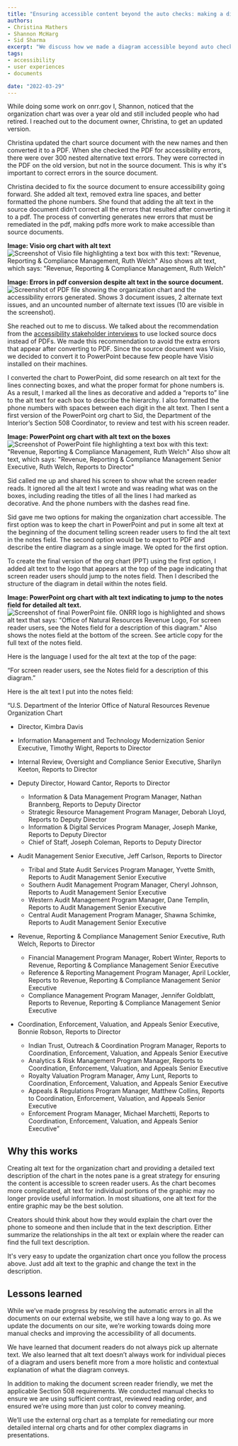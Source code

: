 ```yaml
---
title: "Ensuring accessible content beyond the auto checks: making a diagram screen reader friendly"
authors:
- Christina Mathers
- Shannon McHarg
- Sid Sharma
excerpt: "We discuss how we made a diagram accessible beyond auto check functionality by making it better for screen reader users."
tags:
- accessibility
- user experiences
- documents

date: "2022-03-29"
---
```


While doing some work on onrr.gov I, Shannon, noticed that the organization chart was over a year old and still included people who had retired. I reached out to the document owner, Christina, to get an updated version.

Christina updated the chart source document with the new names and then converted it to a PDF. When she checked the PDF for accessibility errors, there were over 300 nested alternative text errors. They were corrected in the PDF on the old version, but not in the source document. This is why it's important to correct errors in the source document.

Christina decided to fix the source document to ensure accessibility going forward. She added alt text, removed extra line spaces, and better formatted the phone numbers. She found that adding the alt text in the source document didn’t correct all the errors that resulted after converting it to a pdf. The process of converting generates new errors that must be remediated in the pdf, making pdfs more work to make accessible than source documents.

**Image: Visio org chart with alt text**
![Screenshot of Visio file highlighting a text box with this text: "Revenue, Reporting & Compliance Management, Ruth Welch" Also shows alt text, which says: "Revenue, Reporting & Compliance Management, Ruth Welch"](./Visio_Org_Chart.png)


**Image: Errors in pdf conversion despite alt text in the source document.**
![Screenshot of PDF file showing the organization chart and the accessibility errors generated. Shows 3 document issues, 2 alternate text issues, and an uncounted number of alternate text issues (10 are visible in the screenshot).](./PDF_Errors.png)


She reached out to me to discuss. We talked about the recommendation from the [accessibility stakeholder interviews](https://blog-nrrd.doi.gov/508-Study/) to use locked source docs instead of PDFs. We made this recommendation to avoid the extra errors that appear after converting to PDF. Since the source document was Visio, we decided to convert it to PowerPoint because few people have Visio installed on their machines.

I converted the chart to PowerPoint, did some research on alt text for the lines connecting boxes, and what the proper format for phone numbers is. As a result, I marked all the lines as decorative and added a “reports to” line to the alt text for each box to describe the hierarchy. I also formatted the phone numbers with spaces between each digit in the alt text. Then I sent a first version of the PowerPoint org chart to Sid, the Department of the Interior’s Section 508 Coordinator, to review and test with his screen reader.

**Image: PowerPoint org chart with alt text on the boxes**
![Screenshot of PowerPoint file highlighting a text box with this text: "Revenue, Reporting & Compliance Management, Ruth Welch" Also show alt text, which says: "Revenue, Reporting & Compliance Management Senior Executive, Ruth Welch, Reports to Director"](./OrgChart_V1_AltText.png)

Sid called me up and shared his screen to show what the screen reader reads. It ignored all the alt text I wrote and was reading what was on the boxes, including reading the titles of all the lines I had marked as decorative. And the phone numbers with the dashes read fine.

Sid gave me two options for making the organization chart accessible. The first option was to keep the chart in PowerPoint and put in some alt text at the beginning of the document telling screen reader users to find the alt text in the notes field. The second option would be to export to PDF and describe the entire diagram as a single image. We opted for the first option.

To create the final version of the org chart (PPT) using the first option, I added alt text to the logo that appears at the top of the page indicating that screen reader users should jump to the notes field. Then I described the structure of the diagram in detail within the notes field.

**Image: PowerPoint org chart with alt text indicating to jump to the notes field for detailed alt text.**
![Screenshot of final PowerPoint file. ONRR logo is highlighted and shows alt text that says: "Office of Natural Resources Revenue Logo, For screen reader users, see the Notes field for a description of this diagram." Also shows the notes field at the bottom of the screen. See article copy for the full text of the notes field.](./OrgChart_Final.png)

Here is the language I used for the alt text at the top of the page:

“For screen reader users, see the Notes field for a description of this diagram.”

Here is the alt text I put into the notes field:

“U.S. Department of the Interior Office of Natural Resources Revenue Organization Chart
*	Director, Kimbra Davis
* Information Management and Technology Modernization Senior Executive, Timothy Wight, Reports to Director
* Internal Review, Oversight and Compliance Senior Executive, Sharilyn Keeton, Reports to Director
* Deputy Director, Howard Cantor, Reports to Director

  * Information & Data Management Program Manager, Nathan Brannberg, Reports to Deputy Director
  * Strategic Resource Management Program Manager, Deborah Lloyd, Reports to Deputy Director
  * Information & Digital Services Program Manager, Joseph Manke, Reports to Deputy Director
  * Chief of Staff, Joseph Coleman, Reports to Deputy Director

* Audit Management Senior Executive, Jeff Carlson, Reports to Director

  * Tribal and State Audit Services Program Manager, Yvette Smith, Reports to Audit Management Senior Executive
  * Southern Audit Management Program Manager, Cheryl Johnson, Reports to Audit Management Senior Executive
  * Western Audit Management Program Manager, Dane Templin, Reports to Audit Management Senior Executive
  * Central Audit Management Program Manager, Shawna Schimke, Reports to Audit Management Senior Executive

* Revenue, Reporting & Compliance Management Senior Executive, Ruth Welch, Reports to Director

  * Financial Management Program Manager, Robert Winter, Reports to Revenue, Reporting & Compliance Management Senior Executive
  * Reference & Reporting Management Program Manager, April Lockler, Reports to Revenue, Reporting & Compliance Management Senior Executive
  * Compliance Management Program Manager, Jennifer Goldblatt, Reports to Revenue, Reporting & Compliance Management Senior Executive

* Coordination, Enforcement, Valuation, and Appeals Senior Executive, Bonnie Robson, Reports to Director

  * Indian Trust, Outreach  & Coordination Program Manager, Reports to Coordination, Enforcement, Valuation, and Appeals Senior Executive
  * Analytics & Risk Management Program Manager, Reports to Coordination, Enforcement, Valuation, and Appeals Senior Executive
  * Royalty Valuation Program Manager, Amy Lunt, Reports to Coordination, Enforcement, Valuation, and Appeals Senior Executive
  * Appeals & Regulations Program Manager, Matthew Collins, Reports to Coordination, Enforcement, Valuation, and Appeals Senior Executive
  * Enforcement Program Manager, Michael Marchetti, Reports to Coordination, Enforcement, Valuation, and Appeals Senior Executive”

## Why this works
Creating alt text for the organization chart and providing a detailed text description of the chart in the notes pane is a great strategy for ensuring the content is accessible to screen reader users. As the chart becomes more complicated, alt text for individual portions of the graphic may no longer provide useful information. In most situations, one alt text for the entire graphic may be the best solution.

Creators should think about how they would explain the chart over the phone to someone and then include that in the text description. Either summarize the relationships in the alt text or explain where the reader can find the full text description.

It's very easy to update the organization chart once you follow the process above. Just add alt text to the graphic and change the text in the description.

## Lessons learned
While we’ve made progress by resolving the automatic errors in all the documents on our external website, we still have a long way to go. As we update the documents on our site, we’re working towards doing more manual checks and improving the accessibility of all documents.

We have learned that document readers do not always pick up alternate text. We also learned that alt text doesn’t always work for individual pieces of a diagram and users benefit more from a more holistic and contextual explanation of what the diagram conveys.

In addition to making the document screen reader friendly, we met the applicable Section 508 requirements. We conducted manual checks to ensure we are using sufficient contrast, reviewed reading order, and ensured we’re using more than just color to convey meaning.

We’ll use the external org chart as a template for remediating our more detailed internal org charts and for other complex diagrams in presentations.  
